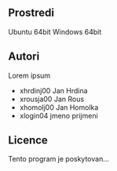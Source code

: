 Prostredi
---------

Ubuntu 64bit
Windows 64bit

Autori
------

Lorem ipsum
- xhrdinj00 Jan Hrdina
- xrousja00 Jan Rous  
- xhomolj00 Jan Homolka 
- xlogin04 jmeno prijmeni 

Licence
-------

Tento program je poskytovan...
